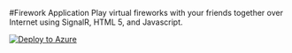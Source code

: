 #Firework Application
Play virtual fireworks with your friends together over Internet using SignalR, HTML 5, and Javascript.

[![Deploy to Azure](http://azuredeploy.net/deploybutton.png)](https://azuredeploy.net/)
